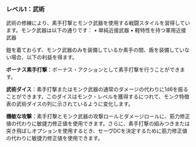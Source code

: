 ### レベル1：武術

武術の修練により、素手打撃とモンク武器を使用する戦闘スタイルを習得しています。モンク武器は以下の通りです：
• 単純近接武器
• 軽特性を持つ軍用近接武器

鎧を着ておらず、モンク武器のみを装備しているか素手の間、盾を装備していない場合、以下の利益を得ます。

**ボーナス素手打撃**：ボーナス・アクションとして素手打撃を行うことができます。

**武術ダイス**：素手打撃またはモンク武器の通常のダメージの代わりに1d6を振ることができます。このダイスはモンク・レベルを獲得するにつれて、モンク特徴表の武術ダイスの列に示されているように変化します。

**機敏な攻撃**：素手打撃とモンク武器の攻撃ロールとダメージロールに、筋力修正値の代わりに敏捷力修正値を使用できます。さらに、素手打撃の組みつきまたは突き飛ばしオプションを使用するとき、セーヴDCを決定するために筋力修正値の代わりに敏捷力修正値を使用できます。

